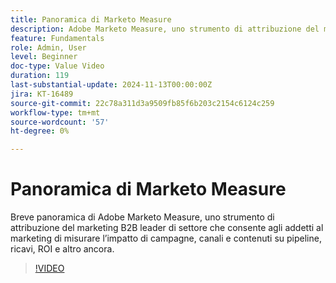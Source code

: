 ```yaml
---
title: Panoramica di Marketo Measure
description: Adobe Marketo Measure, uno strumento di attribuzione del marketing B2B leader di settore, consente agli addetti al marketing di misurare l’impatto di campagne, canali e contenuti su pipeline, ricavi, ROI e altro ancora.
feature: Fundamentals
role: Admin, User
level: Beginner
doc-type: Value Video
duration: 119
last-substantial-update: 2024-11-13T00:00:00Z
jira: KT-16489
source-git-commit: 22c78a311d3a9509fb85f6b203c2154c6124c259
workflow-type: tm+mt
source-wordcount: '57'
ht-degree: 0%

---
```



# Panoramica di Marketo Measure

Breve panoramica di Adobe Marketo Measure, uno strumento di attribuzione del marketing B2B leader di settore che consente agli addetti al marketing di misurare l’impatto di campagne, canali e contenuti su pipeline, ricavi, ROI e altro ancora.

>[!VIDEO](https://video.tv.adobe.com/v/3437999/?learn=on)
